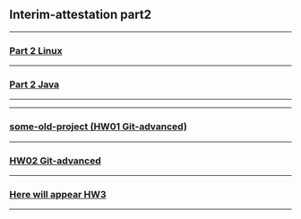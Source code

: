 
## Interim-attestation part2
___
### [Part 2 Linux](./linux/part1_linux.md)
___
### [Part 2 Java](./part2_java.md)
___
___
### [some-old-project (HW01 Git-advanced)](./some-old-project.md)
___
### [HW02 Git-advanced](./)
___
### [Here will appear HW3 ](./)
___
